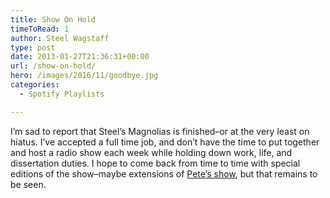 ```yaml
---
title: Show On Hold
timeToRead: 1 
author: Steel Wagstaff
type: post
date: 2013-01-27T21:36:31+00:00
url: /show-on-hold/
hero: /images/2016/11/goodbye.jpg
categories:
  - Spotify Playlists

---
```

I&#8217;m sad to report that Steel&#8217;s Magnolias is finished&#8211;or at the very least on hiatus. I&#8217;ve accepted a full time job, and don&#8217;t have the time to put together and host a radio show each week while holding down work, life, and dissertation duties. I hope to come back from time to time with special editions of the show&#8211;maybe extensions of [Pete&#8217;s show][1], but that remains to be seen.

 [1]: http://assjammery.com/